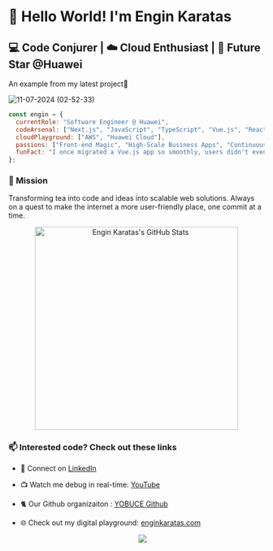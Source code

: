 
# 👋 Hello World! I'm Engin Karatas 

## 💻 Code Conjurer | ☁️ Cloud Enthusiast | 🌟 Future Star @Huawei 

<p style="padding-top:-10px">An example from my latest project💫</p>

![11-07-2024 (02-52-33)](https://github.com/user-attachments/assets/3e42b5c9-7a7f-449f-b24f-4d807b9b9cd3) 

```javascript    
const engin = {   
  currentRole: "Software Engineer @ Huawei",
  codeArsenal: ["Next.js", "JavaScript", "TypeScript", "Vue.js", "React", "Java"],
  cloudPlayground: ["AWS", "Huawei Cloud"],
  passions: ["Front-end Magic", "High-Scale Business Apps", "Continuous Learning"],
  funFact: "I once migrated a Vue.js app so smoothly, users didn't even notice! 🥷"
};
```
### 🚀 Mission
Transforming tea into code and ideas into scalable web solutions. Always on a quest to make the internet a more user-friendly place, one commit at a time.

  <p align="center">
  <img width="400px" alt="Engin Karatas's GitHub Stats" src="https://awesome-github-stats.azurewebsites.net/user-stats/enginkaratas?theme=tokyonight" />  
 
### 📫 Interested code? Check out these links
- 💼 Connect on [LinkedIn](https://www.linkedin.com/in/enginkaratas/)
- 📺 Watch me debug in real-time: [YouTube](https://www.youtube.com/@engin_karatas)
- 🐈 Our Github organizaiton : [YOBUCE Github](https://github.com/YOBU-Computer-Engineering)
- 🌐 Check out my digital playground: [enginkaratas.com](https://enginkaratas.com)

  <p align="center">
  <img src="https://api.visitorbadge.io/api/combined?path=enginkaratas&labelColor=%23ba68c8&countColor=%232ccce4&style=flat-square&labelStyle=upper" />
  </p>
